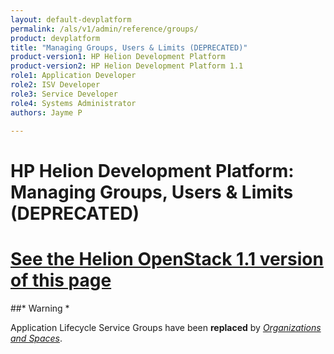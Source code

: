 ```yaml
---
layout: default-devplatform
permalink: /als/v1/admin/reference/groups/
product: devplatform
title: "Managing Groups, Users & Limits (DEPRECATED)"
product-version1: HP Helion Development Platform
product-version2: HP Helion Development Platform 1.1
role1: Application Developer 
role2: ISV Developer
role3: Service Developer
role4: Systems Administrator
authors: Jayme P

---
```

<!--PUBLISHED-->

# HP Helion Development Platform: Managing Groups, Users & Limits (DEPRECATED)[](#managing-groups-users-limits-deprecated "Permalink to this headline")
[See the Helion OpenStack 1.1 version of this page](/helion/devplatform/1.1/als/admin/reference/groups/)
===================================================================================================================

##* Warning *

Application Lifecycle Service Groups have been **replaced** by [*Organizations and
Spaces*](/als/v1/user/deploy/orgs-spaces/#orgs-spaces).
